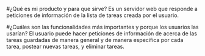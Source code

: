 #¿Qué es mi producto y para que sirve?
Es un servidor web que responde a peticiones de información de la lista de tareas creada por el usuario.

#¿Cuáles son las funcionalidades más importantes y porque los usuarios las usarían?
El usuario puede hacer peticiones de información de acerca de las tareas guardadas de manera general y de manera específica por cada tarea, postear nuevas tareas, y eliminar tareas.
